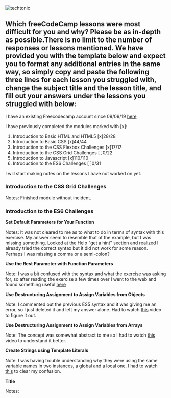 ![techtonic](https://user-images.githubusercontent.com/55994508/91937200-0c6f1c00-ecb7-11ea-96e4-1836bfca0056.jpg)

## Which freeCodeCamp lessons were most difficult for you and why? Please be as in-depth as possible.There is no limit to the number of responses or lessons mentioned. We have provided you with the template below and expect you to format any additional entries in the same way, so simply copy and paste the following three lines for each lesson you struggled with, change the subject title and the lesson title, and fill out your answers under the lessons you struggled with below:

I have an existing Freecodecamp account since 09/09/19 [here](https://www.freecodecamp.org/rixiobarrios)

I have previously completed the modules marked with [x]:

1. Introduction to Basic HTML and HTML5 [x]28/28
2. Introduction to Basic CSS [x]44/44
3. Introduction to the CSS Flexbox Challenges [x]17/17
4. Introduction to the CSS Grid Challenges [ ]0/22
5. Introduction to Javascript [x]110/110
6. Introduction to the ES6 Challenges [ ]0/31

I will start making notes on the lessons I have not worked on yet.

### Introduction to the CSS Grid Challenges

Notes: Finished module without incident.

### Introduction to the ES6 Challenges

**Set Default Parameters for Your Function**

Notes: It was not cleared to me as to what to do in terms of syntax with this exercise. My answer seem to resemble that of the example, but I was missing something. Looked at the Help "get a hint" section and realized I already tried the correct syntax but it did not work for some reason. Perhaps I was missing a comma or a semi-colon?

**Use the Rest Parameter with Function Parameters**

Note: I was a bit confused with the syntax and what the exercise was asking for, so after reading the exercise a few times over I went to the web and found something useful [here](https://www.youtube.com/watch?v=45tyvrHukUc)

**Use Destructuring Assignment to Assign Variables from Objects**

Note: I commented out the previous ES5 syntax and it was giving me an error, so I just deleted it and left my answer alone. Had to watch [this](https://www.youtube.com/watch?v=exLPAbmucD0&ab_channel=UsefulProgrammer) video to figure it out.

**Use Destructuring Assignment to Assign Variables from Arrays**

Note: The concept was somewhat abstract to me so I had to watch [this](https://www.youtube.com/watch?v=XjcsoWdEPmQ&ab_channel=WeWillCode) video to understand it better.

**Create Strings using Template Literals**

Note: I was having trouble understanding why they were using the same variable names in two instances, a global and a local one. I had to watch [this](https://www.youtube.com/watch?v=vL6cf3hLpzQ&ab_channel=OmarShishani) to clear my confusion.

**Title**

Notes:

